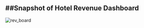 ##Snapshot of Hotel Revenue Dashboard
---


![rev_board](https://user-images.githubusercontent.com/97033400/151072486-f98dd001-2ff4-43b6-92e4-74efce1224a9.jpg)
